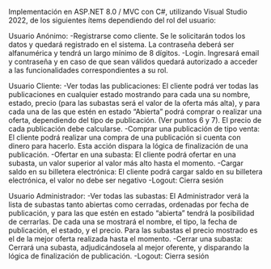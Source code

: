 Implementación en ASP.NET 8.0 / MVC con C#, utilizando Visual Studio 2022, de los siguientes ítems
dependiendo del rol del usuario:

Usuario Anónimo:
-Registrarse como cliente. Se le solicitarán todos los datos y quedará registrado en el sistema. La
contraseña deberá ser alfanumérica y tendrá un largo mínimo de 8 dígitos.
-Login. Ingresará email y contraseña y en caso de que sean válidos quedará autorizado a acceder a las
funcionalidades correspondientes a su rol.

Usuario Cliente:
-Ver todas las publicaciones: El cliente podrá ver todas las publicaciones en cualquier estado mostrando
para cada una su nombre, estado, precio (para las subastas será el valor de la oferta más alta), y para
cada una de las que estén en estado “Abierta” podrá comprar o realizar una oferta, dependiendo del tipo
de publicación. (Ver puntos 6 y 7). El precio de cada publicación debe calcularse.
-Comprar una publicación de tipo venta: El cliente podrá realizar una compra de una publicación si
cuenta con dinero para hacerlo. Esta acción dispara la lógica de finalización de una publicación.
-Ofertar en una subasta: El cliente podrá ofertar en una subasta, un valor superior al valor más alto hasta
el momento.
-Cargar saldo en su billetera electrónica: El cliente podrá cargar saldo en su billetera electrónica, el
valor no debe ser negativo
-Logout: Cierra sesión

Usuario Administrador:
-Ver todas las subastas: El Administrador verá la lista de subastas tanto abiertas como cerradas,
ordenadas por fecha de publicación, y para las que estén en estado “abierta” tendrá la posibilidad de
cerrarlas. De cada una se mostrará el nombre, el tipo, la fecha de publicación, el estado, y el precio. Para
las subastas el precio mostrado es el de la mejor oferta realizada hasta el momento.
-Cerrar una subasta: Cerrará una subasta, adjudicándosela al mejor oferente, y disparando la lógica de
finalización de publicación.
-Logout: Cierra sesión 
